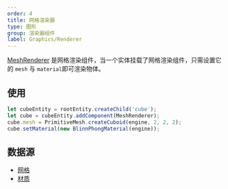```yaml
---
order: 4
title: 网格渲染器
type: 图形
group: 渲染器组件
label: Graphics/Renderer
---
```


[MeshRenderer](${api}core/MeshRenderer) 是网格渲染组件，当一个实体挂载了网格渲染组件，只需设置它的 `mesh` 与 `material`即可渲染物体。

## 使用

```typescript
let cubeEntity = rootEntity.createChild('cube');
let cube = cubeEntity.addComponent(MeshRenderer);
cube.mesh = PrimitiveMesh.createCuboid(engine, 2, 2, 2);
cube.setMaterial(new BlinnPhongMaterial(engine));
```
<playground src="scene-basic.ts"></playground>

## 数据源

- [网格](${docs}mesh-cn)
- [材质](${docs}material-cn)
